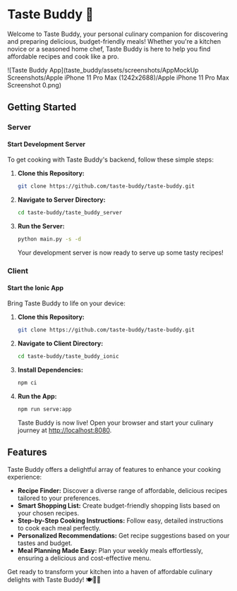 # Taste Buddy 🍳

Welcome to Taste Buddy, your personal culinary companion for discovering and preparing delicious, budget-friendly meals! Whether you're a kitchen novice or a seasoned home chef, Taste Buddy is here to help you find affordable recipes and cook like a pro.

![Taste Buddy App](taste_buddy/assets/screenshots/AppMockUp Screenshots/Apple iPhone 11 Pro Max (1242x2688)/Apple iPhone 11 Pro Max Screenshot 0.png)

## Getting Started

### Server

#### Start Development Server

To get cooking with Taste Buddy's backend, follow these simple steps:

1. **Clone this Repository:**
   ```bash
   git clone https://github.com/taste-buddy/taste-buddy.git
   ```

2. **Navigate to Server Directory:**
   ```bash
   cd taste-buddy/taste_buddy_server
   ```

3. **Run the Server:**
   ```bash
   python main.py -s -d
   ```

   Your development server is now ready to serve up some tasty recipes!

### Client

#### Start the Ionic App

Bring Taste Buddy to life on your device:

1. **Clone this Repository:**
   ```bash
   git clone https://github.com/taste-buddy/taste-buddy.git
   ```

2. **Navigate to Client Directory:**
   ```bash
   cd taste-buddy/taste_buddy_ionic
   ```

3. **Install Dependencies:**
   ```bash
   npm ci
   ```

4. **Run the App:**
   ```bash
   npm run serve:app
   ```

   Taste Buddy is now live! Open your browser and start your culinary journey at [http://localhost:8080](http://localhost:8080).

## Features

Taste Buddy offers a delightful array of features to enhance your cooking experience:

- **Recipe Finder:** Discover a diverse range of affordable, delicious recipes tailored to your preferences.
- **Smart Shopping List:** Create budget-friendly shopping lists based on your chosen recipes.
- **Step-by-Step Cooking Instructions:** Follow easy, detailed instructions to cook each meal perfectly.
- **Personalized Recommendations:** Get recipe suggestions based on your tastes and budget.
- **Meal Planning Made Easy:** Plan your weekly meals effortlessly, ensuring a delicious and cost-effective menu.

Get ready to transform your kitchen into a haven of affordable culinary delights with Taste Buddy! 🍽️👨‍🍳